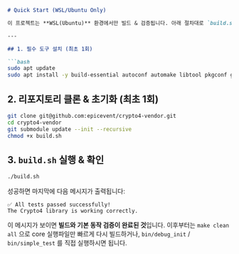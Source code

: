 ````markdown
# Quick Start (WSL/Ubuntu Only)

이 프로젝트는 **WSL(Ubuntu)** 환경에서만 빌드 & 검증됩니다. 아래 절차대로 `build.sh` 하나만 실행하세요.

---

## 1. 필수 도구 설치 (최초 1회)

```bash
sudo apt update
sudo apt install -y build-essential autoconf automake libtool pkgconf git
````

## 2. 리포지토리 클론 & 초기화 (최초 1회)

```bash
git clone git@github.com:epicevent/crypto4-vendor.git
cd crypto4-vendor
git submodule update --init --recursive
chmod +x build.sh
```

## 3. `build.sh` 실행 & 확인

```bash
./build.sh
```

성공하면 마지막에 다음 메시지가 출력됩니다:

```
✅ All tests passed successfully!
The Crypto4 library is working correctly.
```

이 메시지가 보이면 **빌드와 기본 동작 검증이 완료된 것**입니다. 이후부터는 `make clean all` 으로 core 실행파일만 빠르게 다시 빌드하거나, `bin/debug_init` / `bin/simple_test` 를 직접 실행하시면 됩니다.
